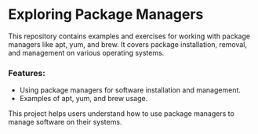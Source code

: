 # Exploring Package Managers

This repository contains examples and exercises for working with package managers like apt, yum, and brew. It covers package installation, removal, and management on various operating systems.

### Features:
- Using package managers for software installation and management.
- Examples of apt, yum, and brew usage.

This project helps users understand how to use package managers to manage software on their systems.

